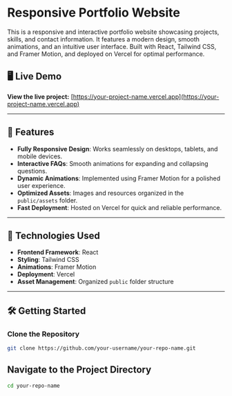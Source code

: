# Responsive Portfolio Website

This is a responsive and interactive portfolio website showcasing projects, skills, and contact information. It features a modern design, smooth animations, and an intuitive user interface. Built with React, Tailwind CSS, and Framer Motion, and deployed on Vercel for optimal performance.

## 🖥️ Live Demo
**View the live project:** [https://your-project-name.vercel.app](https://your-project-name.vercel.app)

---

## 📜 Features

- **Fully Responsive Design**: Works seamlessly on desktops, tablets, and mobile devices.
- **Interactive FAQs**: Smooth animations for expanding and collapsing questions.
- **Dynamic Animations**: Implemented using Framer Motion for a polished user experience.
- **Optimized Assets**: Images and resources organized in the `public/assets` folder.
- **Fast Deployment**: Hosted on Vercel for quick and reliable performance.

---

## 🚀 Technologies Used

- **Frontend Framework**: React
- **Styling**: Tailwind CSS
- **Animations**: Framer Motion
- **Deployment**: Vercel
- **Asset Management**: Organized `public` folder structure

---

## 🛠️ Getting Started

### Clone the Repository

```bash
git clone https://github.com/your-username/your-repo-name.git
```

## Navigate to the Project Directory
```bash
cd your-repo-name
```



